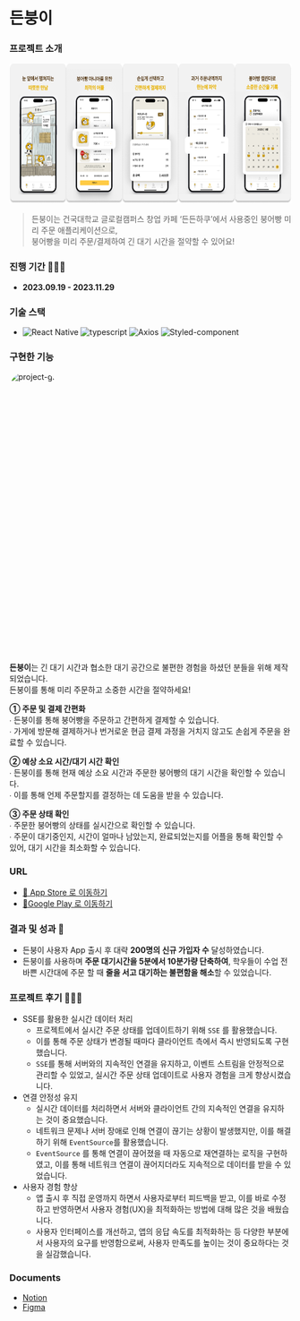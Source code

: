 # 든붕이


### 프로젝트 소개

<img src="./app/assets/images/readme/Deunbung.png" alt="project-image" height="250">

> 든붕이는 건국대학교 글로컬캠퍼스 창업 카페 ‘든든하쿠’에서 사용중인 붕어빵 미리 주문 애플리케이션으로,  
> 붕어빵을 미리 주문/결제하여 긴 대기 시간을 절약할 수 있어요!

### 진행 기간 👩🏻‍💻

- **2023.09.19 - 2023.11.29**

### 기술 스택

- ![React Native](https://img.shields.io/badge/React%20Native-61DAFB?style=flat&logo=React&logoColor=white)
  ![typescript](https://img.shields.io/badge/TypeScript-3178C6?style=flat&logo=typescript&logoColor=white)
  ![Axios](https://img.shields.io/badge/Axios-5A29E4?style=flat&logo=Axios&logoColor=white)
  ![Styled-component](https://img.shields.io/badge/styled%20components-DB7093?style=flat&logo=styledcomponents&logoColor=white)

### 구현한 기능

<img src="./app/assets/images/readme/gif/Deunbung_Screen.gif" alt="project-gif" height="500" style="border-radius: 30px; display: inline-block; overflow: hidden;">

**든붕이**는 긴 대기 시간과 협소한 대기 공간으로 불편한 경험을 하셨던 분들을 위해 제작되었습니다.   
든붕이를 통해 미리 주문하고 소중한 시간을 절약하세요!   

**① 주문 및 결제 간편화**   
∙ 든붕이를 통해 붕어빵을 주문하고 간편하게 결제할 수 있습니다.   
∙ 가게에 방문해 결제하거나 번거로운 현금 결제 과정을 거치지 않고도 손쉽게 주문을 완료할 수 있습니다.

**② 예상 소요 시간/대기 시간 확인**   
∙ 든붕이를 통해 현재 예상 소요 시간과 주문한 붕어빵의 대기 시간을 확인할 수 있습니다.   
∙ 이를 통해 언제 주문할지를 결정하는 데 도움을 받을 수 있습니다.   

**③ 주문 상태 확인**   
∙ 주문한 붕어빵의 상태를 실시간으로 확인할 수 있습니다.   
∙ 주문이 대기중인지, 시간이 얼마나 남았는지, 완료되었는지를 어플을 통해 확인할 수 있어, 대기 시간을 최소화할 수 있습니다.   

### URL

- [🔗 App Store 로 이동하기](https://apps.apple.com/kr/app/%EB%93%A0%EB%B6%95%EC%9D%B4/id6471925416)
- [🔗Google Play 로 이동하기](https://play.google.com/store/apps/details?id=com.reliablekkufront&pcampaignid=web_share)

### 결과 및 성과 📝
- 든붕이 사용자 App 출시 후 대략 **200명의 신규 가입자 수** 달성하였습니다.
- 든붕이를 사용하며 **주문 대기시간을 5분에서 10분가량 단축하여**, 학우들이 수업 전 바쁜 시간대에 주문 할 때 **줄을 서고 대기하는 불편함을 해소**할 수 있었습니다.

### 프로젝트 후기 🙇🏻‍♀️

- SSE를 활용한 실시간 데이터 처리
    - 프로젝트에서 실시간 주문 상태를 업데이트하기 위해 `SSE` 를 활용했습니다.
    - 이를 통해 주문 상태가 변경될 때마다 클라이언트 측에서 즉시 반영되도록 구현했습니다.
    - `SSE`를 통해 서버와의 지속적인 연결을 유지하고, 이벤트 스트림을 안정적으로 관리할 수 있었고, 실시간 주문 상태 업데이트로 사용자 경험을 크게 향상시켰습니다.
- 연결 안정성 유지
    - 실시간 데이터를 처리하면서 서버와 클라이언트 간의 지속적인 연결을 유지하는 것이 중요했습니다.
    - 네트워크 문제나 서버 장애로 인해 연결이 끊기는 상황이 발생했지만, 이를 해결하기 위해 `EventSource`를 활용했습니다.
    - `EventSource` 를 통해 연결이 끊어졌을 때 자동으로 재연결하는 로직을 구현하였고, 이를 통해 네트워크 연결이 끊어지더라도 지속적으로 데이터를 받을 수 있었습니다.
- 사용자 경험 향상
  - 앱 출시 후 직접 운영까지 하면서 사용자로부터 피드백을 받고, 이를 바로 수정하고 반영하면서 사용자 경험(UX)을 최적화하는 방법에 대해 많은 것을 배웠습니다.
  - 사용자 인터페이스를 개선하고, 앱의 응답 속도를 최적화하는 등 다양한 부분에서 사용자의 요구를 반영함으로써, 사용자 만족도를 높이는 것이 중요하다는 것을 실감했습니다.

### Documents

- [Notion](https://www.notion.so/gyeongju/df804a4f8f0c462996f7b81068b4c3da?pvs=4)
- [Figma](https://zrr.kr/8pFj)
